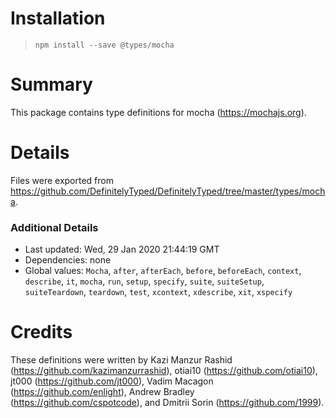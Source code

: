 # Installation
> `npm install --save @types/mocha`

# Summary
This package contains type definitions for mocha (https://mochajs.org).

# Details
Files were exported from https://github.com/DefinitelyTyped/DefinitelyTyped/tree/master/types/mocha.

### Additional Details
 * Last updated: Wed, 29 Jan 2020 21:44:19 GMT
 * Dependencies: none
 * Global values: `Mocha`, `after`, `afterEach`, `before`, `beforeEach`, `context`, `describe`, `it`, `mocha`, `run`, `setup`, `specify`, `suite`, `suiteSetup`, `suiteTeardown`, `teardown`, `test`, `xcontext`, `xdescribe`, `xit`, `xspecify`

# Credits
These definitions were written by Kazi Manzur Rashid (https://github.com/kazimanzurrashid), otiai10 (https://github.com/otiai10), jt000 (https://github.com/jt000), Vadim Macagon (https://github.com/enlight), Andrew Bradley (https://github.com/cspotcode), and Dmitrii Sorin (https://github.com/1999).
